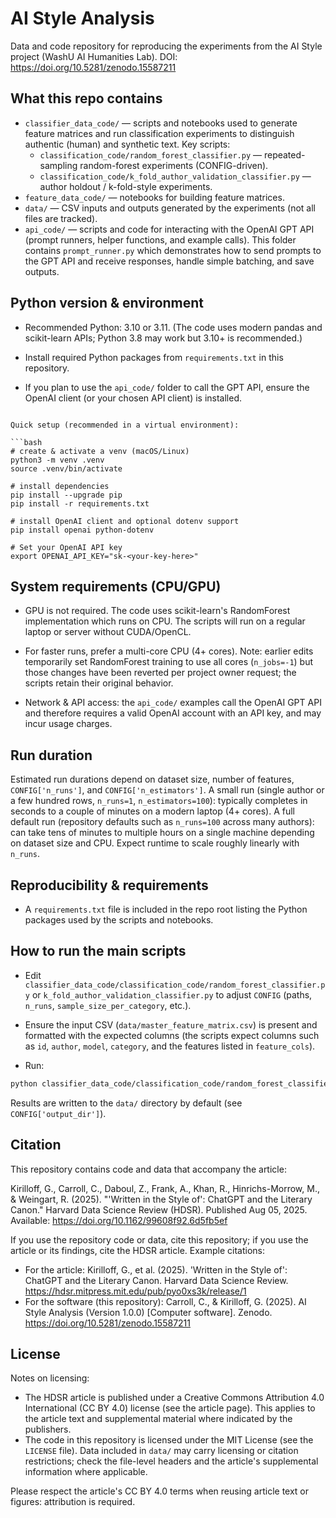 # AI Style Analysis

Data and code repository for reproducing the experiments from the AI Style project (WashU AI Humanities Lab). DOI: https://doi.org/10.5281/zenodo.15587211

## What this repo contains

- `classifier_data_code/` — scripts and notebooks used to generate feature matrices and run classification experiments to distinguish authentic (human) and synthetic text. Key scripts:
  - `classification_code/random_forest_classifier.py` — repeated-sampling random-forest experiments (CONFIG-driven).
  - `classification_code/k_fold_author_validation_classifier.py` — author holdout / k-fold-style experiments.
- `feature_data_code/` — notebooks for building feature matrices.
- `data/` — CSV inputs and outputs generated by the experiments (not all files are tracked).
- `api_code/` — scripts and code for interacting with the OpenAI GPT API (prompt runners, helper functions, and example calls). This folder contains `prompt_runner.py` which demonstrates how to send prompts to the GPT API and receive responses, handle simple batching, and save outputs.


## Python version & environment
- Recommended Python: 3.10 or 3.11. (The code uses modern pandas and scikit-learn APIs; Python 3.8 may work but 3.10+ is recommended.)
- Install required Python packages from `requirements.txt` in this repository.

- If you plan to use the `api_code/` folder to call the GPT API, ensure the OpenAI client (or your chosen API client) is installed. 
```

Quick setup (recommended in a virtual environment):

```bash
# create & activate a venv (macOS/Linux)
python3 -m venv .venv
source .venv/bin/activate

# install dependencies
pip install --upgrade pip
pip install -r requirements.txt

# install OpenAI client and optional dotenv support
pip install openai python-dotenv

# Set your OpenAI API key
export OPENAI_API_KEY="sk-<your-key-here>"

```

## System requirements (CPU/GPU)
- GPU is not required. The code uses scikit-learn's RandomForest implementation which runs on CPU. The scripts will run on a regular laptop or server without CUDA/OpenCL.
- For faster runs, prefer a multi-core CPU (4+ cores). Note: earlier edits temporarily set RandomForest training to use all cores (`n_jobs=-1`) but those changes have been reverted per project owner request; the scripts retain their original behavior.

- Network & API access: the `api_code/` examples call the OpenAI GPT API and therefore requires a valid OpenAI account with an API key, and may incur usage charges. 


## Run duration
Estimated run durations depend on dataset size, number of features, `CONFIG['n_runs']`, and `CONFIG['n_estimators']`. A small run (single author or a few hundred rows, `n_runs=1`, `n_estimators=100`): typically completes in seconds to a couple of minutes on a modern laptop (4+ cores). A full default run (repository defaults such as `n_runs=100` across many authors): can take tens of minutes to multiple hours on a single machine depending on dataset size and CPU. Expect runtime to scale roughly linearly with `n_runs`.

## Reproducibility & requirements
- A `requirements.txt` file is included in the repo root listing the Python packages used by the scripts and notebooks.

## How to run the main scripts
- Edit `classifier_data_code/classification_code/random_forest_classifier.py` or `k_fold_author_validation_classifier.py` to adjust `CONFIG` (paths, `n_runs`, `sample_size_per_category`, etc.).
- Ensure the input CSV (`data/master_feature_matrix.csv`) is present and formatted with the expected columns (the scripts expect columns such as `id`, `author`, `model`, `category`, and the features listed in `feature_cols`).

- Run:

```bash
python classifier_data_code/classification_code/random_forest_classifier.py
```

Results are written to the `data/` directory by default (see `CONFIG['output_dir']`).


## Citation
This repository contains code and data that accompany the article:

Kirilloff, G., Carroll, C., Daboul, Z., Frank, A., Khan, R., Hinrichs-Morrow, M., & Weingart, R. (2025). "'Written in the Style of': ChatGPT and the Literary Canon." Harvard Data Science Review (HDSR). Published Aug 05, 2025. Available: https://doi.org/10.1162/99608f92.6d5fb5ef

If you use the repository code or data, cite this repository; if you use the article or its findings, cite the HDSR article. Example citations:

- For the article:
  Kirilloff, G., et al. (2025). 'Written in the Style of': ChatGPT and the Literary Canon. Harvard Data Science Review. https://hdsr.mitpress.mit.edu/pub/pyo0xs3k/release/1
- For the software (this repository):
  Carroll, C., & Kirilloff, G. (2025). AI Style Analysis (Version 1.0.0) [Computer software]. Zenodo. https://doi.org/10.5281/zenodo.15587211

## License
Notes on licensing:

- The HDSR article is published under a Creative Commons Attribution 4.0 International (CC BY 4.0) license (see the article page). This applies to the article text and supplemental material where indicated by the publishers.
- The code in this repository is licensed under the MIT License (see the `LICENSE` file). Data included in `data/` may carry licensing or citation restrictions; check the file-level headers and the article's supplemental information where applicable.

Please respect the article's CC BY 4.0 terms when reusing article text or figures: attribution is required.


